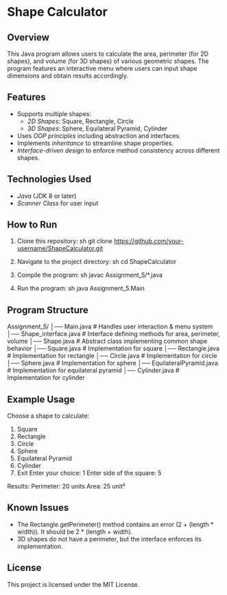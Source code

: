 # Shape Calculator

## Overview
This Java program allows users to calculate the area, perimeter (for 2D shapes), and volume (for 3D shapes) of various geometric shapes. The program features an interactive menu where users can input shape dimensions and obtain results accordingly.

## Features
- Supports multiple shapes:
  - *2D Shapes*: Square, Rectangle, Circle
  - *3D Shapes*: Sphere, Equilateral Pyramid, Cylinder
- Uses *OOP principles* including abstraction and interfaces.
- Implements *inheritance* to streamline shape properties.
- *Interface-driven design* to enforce method consistency across different shapes.

## Technologies Used
- *Java* (JDK 8 or later)
- *Scanner Class* for user input

## How to Run
1. Clone this repository:
   sh
   git clone https://github.com/your-username/ShapeCalculator.git
   
2. Navigate to the project directory:
   sh
   cd ShapeCalculator
   
3. Compile the program:
   sh
   javac Assignment_5/*.java
   
4. Run the program:
   sh
   java Assignment_5.Main
   

## Program Structure

Assignment_5/
│── Main.java                 # Handles user interaction & menu system
│── Shape_interface.java      # Interface defining methods for area, perimeter, volume
│── Shape.java                # Abstract class implementing common shape behavior
│── Square.java               # Implementation for square
│── Rectangle.java            # Implementation for rectangle
│── Circle.java               # Implementation for circle
│── Sphere.java               # Implementation for sphere
│── EquilateralPyramid.java   # Implementation for equilateral pyramid
│── Cylinder.java             # Implementation for cylinder


## Example Usage

Choose a shape to calculate:
1. Square
2. Rectangle
3. Circle
4. Sphere
5. Equilateral Pyramid
6. Cylinder
0. Exit
Enter your choice: 1
Enter side of the square: 5

Results:
Perimeter: 20 units
Area: 25 unit²


## Known Issues
- The Rectangle.getPerimeter() method contains an error (2 + (length * width)). It should be 2 * (length + width).
- 3D shapes do not have a perimeter, but the interface enforces its implementation.

## License
This project is licensed under the MIT License.
